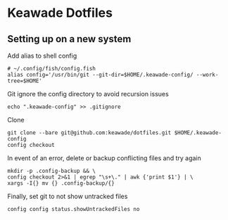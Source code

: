 # Keawade Dotfiles

## Setting up on a new system

Add alias to shell config

```shell
# ~/.config/fish/config.fish
alias config='/usr/bin/git --git-dir=$HOME/.keawade-config/ --work-tree=$HOME'
```

Git ignore the config directory to avoid recursion issues

```shell
echo ".keawade-config" >> .gitignore
```

Clone

```shell
git clone --bare git@github.com:keawade/dotfiles.git $HOME/.keawade-config
config checkout
```

In event of an error, delete or backup conflicting files and try again

```shell
mkdir -p .config-backup && \
config checkout 2>&1 | egrep "\s+\." | awk {'print $1'} | \
xargs -I{} mv {} .config-backup/{}
```

Finally, set git to not show untracked files

```shell
config config status.showUntrackedFiles no
```
